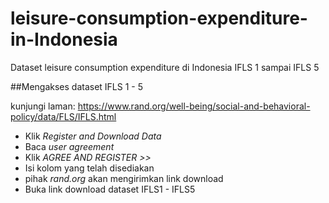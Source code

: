 # leisure-consumption-expenditure-in-Indonesia
Dataset leisure consumption expenditure di Indonesia
IFLS 1 sampai IFLS 5

##Mengakses dataset IFLS 1 - 5

kunjungi laman: https://www.rand.org/well-being/social-and-behavioral-policy/data/FLS/IFLS.html

- Klik *Register and Download Data*
- Baca *user agreement*
- Klik *AGREE AND REGISTER >>*
- Isi kolom yang telah disediakan
- pihak *rand.org* akan mengirimkan link download
- Buka link download dataset IFLS1 - IFLS5
